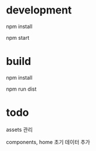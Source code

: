 # development

npm install

npm start

# build

npm install

npm run dist

# todo

assets 관리

components, home 초기 데이터 추가